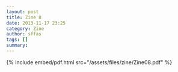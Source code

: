```yaml
---
layout: post
title: Zine 8
date: 2013-11-17 23:25
category: Zine
author: sffas
tags: []
summary: 
---
```



{% include embed/pdf.html src="/assets/files/zine/Zine08.pdf" %}